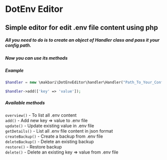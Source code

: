 # DotEnv Editor 

## Simple editor for edit .env file content using php

##### All you need to do is to create an object of Handler class and pass it your config path.
##### Now you can use its methods

##### Example

```php
$handler = new \makbari\DotEnvEditor\handler\Handler("Path_To_Your_Config")

$handler->add(['key' => 'value']);

```
##### Available methods

`overview()` - To list all .env content  
`add()` - Add new key => value to .env file  
`update()` - Update existing value in .env file  
`getDetails()` - List all .env file content in json format  
`createBackup()` - Create a backup from .env file  
`deleteBackup()` - Delete an existing backup  
`restore()` - Restore backup  
`delete()` - Delete an existing key => value from .env file 
